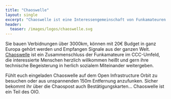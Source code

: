 ```yaml
---
title: "Chaoswelle"
layout: single
excerpt: "Chaoswelle ist eine Interessengemeinschaft von Funkamateuren im Umfeld des CCC und bereichern den OIO mit potentiell intergalaktischem Kontakt."
header:
  teaser: /images/logos/chaoswelle.svg
---
```


Sie bauen Verbidnungen über 3000km, können mit 20€ Budget in ganz Europa gehört werden und Empfangen Signale aus der ganzen Welt. [Chaoswelle](https://www.chaoswelle.de/ "Homepage Chaoswelle") ist ein Zusammenschluss der Funkamateure im CCC-Umfeld, die interessierte Menschen herzlich willkommen heißt und gern ihre technische Begeisterung in herlich sozialem Miteinander weitergeben. 

Fühlt euch eingeladen Chaoswelle auf dem Open Infrastructure Orbit zu besuchen oder aus unspannenden 150m Entfernung anzufunken. Sicher bekommt ihr über die Chaospost auch Bestätigungskarten... Chaoswelle ist ein Teil des OIO.
